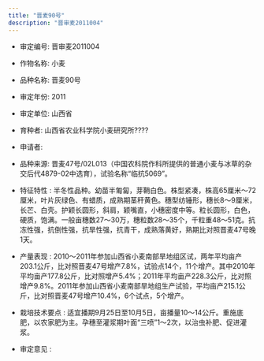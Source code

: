 ```yaml
---
title: "晋麦90号"
description: "晋审麦2011004"
---
```

* 审定编号:  晋审麦2011004

*  作物名称:  小麦

*  品种名称:  晋麦90号

*  审定年份:  2011

*  审定单位:  山西省

* 育种者:  山西省农业科学院小麦研究所????

*  申请者:  

*  品种来源:  晋麦47号/02L013（中国农科院作科所提供的普通小麦与冰草的杂交后代4879-02中选育），试验名称“临抗5069”。

*  特征特性 : 
半冬性品种。幼苗半匍匐，芽鞘白色。株型紧凑，株高65厘米～72厘米，叶片灰绿色、有蜡质，成熟期茎秆黄色。穗型纺锤形，穗长8～9厘米，长芒、白壳。护颖长圆形，斜肩，颖嘴直，小穗密度中等。粒长圆形，白色，硬质，饱满。一般亩穗数27～30万，穗粒数28～35个，千粒重48～51克。抗冻性强，抗倒性强，抗旱性强，抗青干，成熟落黄好，熟期比对照晋麦47号晚1天。
 
*  产量表现 : 
2010～2011年参加山西省小麦南部旱地组区试，两年平均亩产203.1公斤，比对照晋麦47号增产7.8%，试验点14个，11个增产。其中2010年平均亩产177.8公斤，比对照增产5.4%；2011年平均亩产228.3公斤，比对照增产9.8%。2011年参加山西省小麦南部旱地组生产试验，平均亩产215.1公斤，比对照晋麦47号增产10.4%，6个试点，5个增产。

*  栽培技术要点 : 
适宜播期9月25日至10月5日，亩播量10～14公斤。重施底肥，以农家肥为主。孕穗至灌浆期叶面“三喷”1～2次，以治虫补肥、促进灌浆。

*  审定意见 : 

